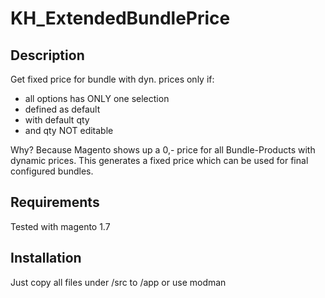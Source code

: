 KH_ExtendedBundlePrice
======================

Description
-----------

Get fixed price for bundle with dyn. prices only if:
* all options has ONLY one selection
* defined as default
* with default qty
* and qty NOT editable

Why? Because Magento shows up a 0,- price for all Bundle-Products with dynamic prices. This generates a fixed price which can be used for final configured bundles.

Requirements
------------

Tested with magento 1.7

Installation
------------

Just copy all files under /src to /app or use modman
